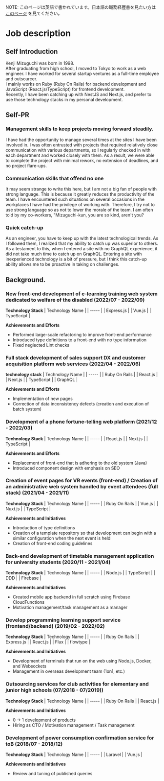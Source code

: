 NOTE: このページは英語で書かれています。日本語の職務経歴書を見たい方は [このページ](https://github.com/mizukenwater/mizukenwater/blob/main/README.md) を見てください。

# Job description
## Self Introduction
Kenji Mizuguchi was born in 1998.  
After graduating from high school, I moved to Tokyo to work as a web engineer. I have worked for several startup ventures as a full-time employee and outsourcer.  
I mainly works on Ruby (Ruby On Rails) for backend development and JavaScript (React.js/TypeScript) for frontend development.  
Recently, I have been catching up with NestJS and Next.js, and prefer to use those technology stacks in my personal development.

## Self-PR
### Management skills to keep projects moving forward steadily.
I have had the opportunity to manage several times at the sites I have been involved in.
I was often entrusted with projects that required relatively close communication with various departments, so I regularly checked in with each department and worked closely with them.
As a result, we were able to complete the project with minimal rework, no extension of deadlines, and no project flare-ups.

### Communication skills that offend no one
It may seem strange to write this here, but I am not a big fan of people with strong language. This is because it greatly reduces the productivity of the team. I have encountered such situations on several occasions in the workplaces I have had the privilege of working with. Therefore, I try not to use strong language so as not to lower the morale of the team.
I am often told by my co-workers, "Mizuguchi-kun, you are so kind, aren't you?

### Quick catch-up
As an engineer, you have to keep up with the latest technological trends. As I followed them, I realized that my ability to catch up was superior to others. As a testament to this, when I entered a site with no GraphQL experience, it did not take much time to catch up on GraphQL.
Entering a site with inexperienced technology is a bit of pressure, but I think this catch-up ability allows me to be proactive in taking on challenges.


## Background.
### New front-end development of e-learning training web system dedicated to welfare of the disabled (2022/07 - 2022/09)
**Technology Stack**
| Technology Name |
| ----- |
| Express.js | 
| Vue.js |
| TypeScript |

**Achievements and Efforts**
- Performed large-scale refactoring to improve front-end performance
- Introduced type definitions to a front-end with no type information
- Fixed neglected Lint checks

### Full stack development of sales support DX and customer acquisition platform web services (2022/04 - 2022/06)
**technology stack**
| Technology Name |
| ----- |
| Ruby On Rails |
| React.js |
| Next.js |
| TypeScript |
| GraphQL |

**Achievements and Efforts**
- Implementation of new pages
- Correction of data inconsistency defects (creation and execution of batch system)

### Development of a phone fortune-telling web platform (2021/12 - 2022/03)
**Technology Stack**
| Technology Name |
| ----- |
| React.js |
| Next.js |
| TypeScript |

**Achievements and Efforts**
- Replacement of front-end that is adhering to the old system (Java)
- Introduced component design with emphasis on SEO

### Creation of event pages for VR events (front-end) / Creation of an administrative web system handled by event attendees (full stack) (2021/04 - 2021/11)
**Technology Stack**
| Technology Name |
| ----- |
| Ruby On Rails |
| Vue.js |
| Nuxt.js |
| TypeScript |

**Achievements and Initiatives**
- Introduction of type definitions
- Creation of a template repository so that development can begin with a similar configuration when the next event is held
- Creation of front-end coding guidelines

### Back-end development of timetable management application for university students (2020/11 - 2021/04)
**Technology Stack**
| Technology Name |
| ----- |
| Node.js |
| TypeScript |
| DDD |
| Firebase |

**Achievements and Initiatives**
- Created mobile app backend in full scratch using Firebase CloudFunctions
- Motivation management/task management as a manager

### Develop programming learning support service (frontend/backend) (2019/02 - 2022/02)
**Technology Stack**
| Technology Name |
| ----- |
| Ruby On Rails |
| Express.js |
| React.js |
| Flux |
| flowtype |

**Achievements and Initiatives**
- Development of terminals that run on the web using Node.js, Docker, and Websockets
- Management in overseas development team (1on1, etc.)

### Outsourcing services for club activities for elementary and junior high schools (07/2018 - 07/2019))
**Technology Stack**
| Technology Name |
| ----- |
| Ruby On Rails |
| React.js |

**Achievements and Initiatives**
- 0 → 1 development of products
- Hiring as CTO / Motivation management / Task management

### Development of power consumption confirmation service for toB (2018/07 - 2018/12)
**Technology Stack**
| Technology Name |
| ----- |
| Laravel |
| Vue.js |

**Achievements and Initiatives**
- Review and tuning of published queries
